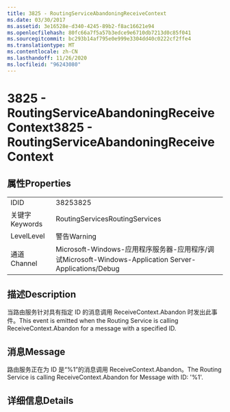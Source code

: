 ```yaml
---
title: 3825 - RoutingServiceAbandoningReceiveContext
ms.date: 03/30/2017
ms.assetid: 3e16528e-d340-4245-89b2-f8ac16621e94
ms.openlocfilehash: 80fc66a7f5a57b3edce9e6710db7213d0c85f041
ms.sourcegitcommit: bc293b14af795e0e999e3304dd40c0222cf2ffe4
ms.translationtype: MT
ms.contentlocale: zh-CN
ms.lasthandoff: 11/26/2020
ms.locfileid: "96243080"
---
```

# <a name="3825---routingserviceabandoningreceivecontext"></a><span data-ttu-id="deb9e-102">3825 - RoutingServiceAbandoningReceiveContext</span><span class="sxs-lookup"><span data-stu-id="deb9e-102">3825 - RoutingServiceAbandoningReceiveContext</span></span>

## <a name="properties"></a><span data-ttu-id="deb9e-103">属性</span><span class="sxs-lookup"><span data-stu-id="deb9e-103">Properties</span></span>  
  
|||  
|-|-|  
|<span data-ttu-id="deb9e-104">ID</span><span class="sxs-lookup"><span data-stu-id="deb9e-104">ID</span></span>|<span data-ttu-id="deb9e-105">3825</span><span class="sxs-lookup"><span data-stu-id="deb9e-105">3825</span></span>|  
|<span data-ttu-id="deb9e-106">关键字</span><span class="sxs-lookup"><span data-stu-id="deb9e-106">Keywords</span></span>|<span data-ttu-id="deb9e-107">RoutingServices</span><span class="sxs-lookup"><span data-stu-id="deb9e-107">RoutingServices</span></span>|  
|<span data-ttu-id="deb9e-108">Level</span><span class="sxs-lookup"><span data-stu-id="deb9e-108">Level</span></span>|<span data-ttu-id="deb9e-109">警告</span><span class="sxs-lookup"><span data-stu-id="deb9e-109">Warning</span></span>|  
|<span data-ttu-id="deb9e-110">通道</span><span class="sxs-lookup"><span data-stu-id="deb9e-110">Channel</span></span>|<span data-ttu-id="deb9e-111">Microsoft-Windows-应用程序服务器-应用程序/调试</span><span class="sxs-lookup"><span data-stu-id="deb9e-111">Microsoft-Windows-Application Server-Applications/Debug</span></span>|  
  
## <a name="description"></a><span data-ttu-id="deb9e-112">描述</span><span class="sxs-lookup"><span data-stu-id="deb9e-112">Description</span></span>  

 <span data-ttu-id="deb9e-113">当路由服务针对具有指定 ID 的消息调用 ReceiveContext.Abandon 时发出此事件。</span><span class="sxs-lookup"><span data-stu-id="deb9e-113">This event is emitted when the Routing Service is calling ReceiveContext.Abandon for a message with a specified ID.</span></span>  
  
## <a name="message"></a><span data-ttu-id="deb9e-114">消息</span><span class="sxs-lookup"><span data-stu-id="deb9e-114">Message</span></span>  

 <span data-ttu-id="deb9e-115">路由服务正在为 ID 是“%1”的消息调用 ReceiveContext.Abandon。</span><span class="sxs-lookup"><span data-stu-id="deb9e-115">The Routing Service is calling ReceiveContext.Abandon for Message with ID: '%1'.</span></span>  
  
## <a name="details"></a><span data-ttu-id="deb9e-116">详细信息</span><span class="sxs-lookup"><span data-stu-id="deb9e-116">Details</span></span>
